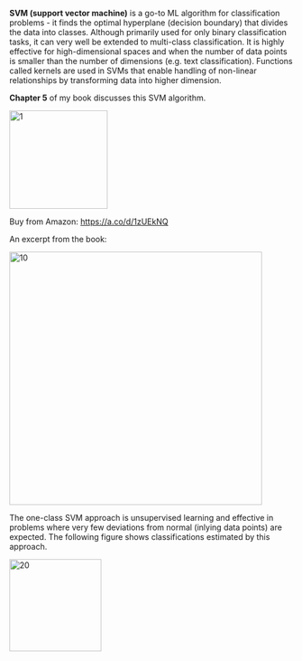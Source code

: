 
**SVM (support vector machine)** is a go-to ML algorithm for classification problems - it finds the optimal hyperplane (decision boundary) that divides the data into classes. 
Although primarily used for only binary classification tasks, it can very well be extended to multi-class classification. 
It is highly effective for high-dimensional spaces and when the number of data points is smaller than the number of dimensions (e.g. text classification).
Functions called kernels are used in SVMs that enable handling of non-linear relationships by transforming data into higher dimension. 

**Chapter 5** of my book discusses this SVM algorithm.


<img width="174" alt="1" src="https://github.com/user-attachments/assets/a2874186-1b73-4330-8b13-761b0012e63a">

Buy from Amazon: https://a.co/d/1zUEkNQ

An excerpt from the book:

<img width="448" alt="10" src="https://github.com/user-attachments/assets/8599c5b8-e371-4888-86c2-3bbb3872988e">

The one-class SVM approach is unsupervised learning and effective in problems where very few deviations from normal (inlying data points) are expected. The following figure shows classifications estimated by this approach.


<img width="163" alt="20" src="https://github.com/user-attachments/assets/660a9d34-bbe5-4a3a-bea8-393283eedd3f">



